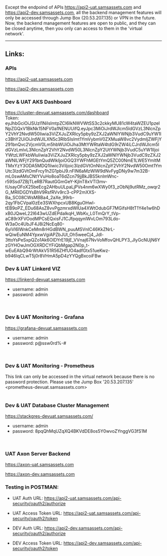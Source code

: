 Except the endpoind of APIs <https://api2-uat.samsassets.com> and <https://api2-dev.samsassets.com>, all the backend management features will only be accessed through Jump Box (20.53.207.135) or VPN in the future. <br>
Now, the backend management features are open to public, and they can be closed anytime, then you only can access to them in the 'virtual network'.

-----

## Links:

### APIs
<https://api2-uat.samsassets.com>

<https://api2-dev.samsassets.com>
### Dev & UAT AKS Dashboard
<https://cluster-devuat.samsassets.com/dashboard>
<br>
Token:<br>
eyJhbGciOiJSUzI1NiIsImtpZCI6IkNWVWtSS3c2ckkyMU81cW4taWZEU1pzelNpZGQxV1BkNk15NFV0a1NENUUifQ.eyJpc3MiOiJrdWJlcm5ldGVzL3NlcnZpY2VhY2NvdW50Iiwia3ViZXJuZXRlcy5pby9zZXJ2aWNlYWNjb3VudC9uYW1lc3BhY2UiOiJrdWJlLXN5c3RlbSIsImt1YmVybmV0ZXMuaW8vc2VydmljZWFjY291bnQvc2VjcmV0Lm5hbWUiOiJha3MtYWRtaW4tdG9rZW4iLCJrdWJlcm5ldGVzLmlvL3NlcnZpY2VhY2NvdW50L3NlcnZpY2UtYWNjb3VudC5uYW1lIjoiYWtzLWFkbWluIiwia3ViZXJuZXRlcy5pby9zZXJ2aWNlYWNjb3VudC9zZXJ2aWNlLWFjY291bnQudWlkIjoiOGQ3YWFhMGEtYmQ5ZC00NmE1LWE5YmItMTMxYzY3ODA5MDQ1Iiwic3ViIjoic3lzdGVtOnNlcnZpY2VhY2NvdW50Omt1YmUtc3lzdGVtOmFrcy1hZG1pbiJ9.nFlN6aMzWIW9dNvFygDNy9w7m32B-mL0swAMsCNtYVuHo8oaT6dZcn79jjBkJBS5knImWnc-r59Ssd7ZBjTLeRB7RautGGmGeY-KjInT8xVTl3mv-tUsayOFoX25beEcg2AHbuULpaLjPVs4nm6wXWy0f3_zObNj9utRMz_owqr2G_MRlIDGDYsBhV9RsfRVv9rc3-cPP2mXXS-Ba_SC08CWsMBBa4_2aXe_99rb-2qy1FbCVpal0zEe3SWXhpcxUB8KguOHwl-tEB9oPZ_EDu68AsZ8vvPgzmrxdWlUa4XWtOdubGF7MGifsH8tT1Y4e1w6hDxB0JQweL22I643wUZdEPdaIkqH_WbKv_L0TmQrY_tVp-aC89rXFVOodMPCsEQxisFJ1CJfpqqynlWvLOm793Ldo-W3aOc4UbJF4J8i2NcEq80-6yiVl6lWnkCeMm8rHGdBWN_puuMSVnIC46KkZNrL-wQiwEuNM4YpxwVgiAPZbJUl_Oh5weeCj4_Jdl-3ttoYsPeSxpQZo1Ak6OlDYrE19jE_VVnaj67NvVoMfovQHLPY3_JlyGcNUjN6YzGYHOwJmOGXRDCYFiQbMgap2N0p_t-wEuEAbQ94rWtAkV51R56ZHfUO4adfGtx51ueKwz-b946IqCLwT5j0r8VHmA5pD4zYYQgBxcoiFBw


### Dev & UAT Linkerd VIZ
<https://linkerd-devuat.samsassets.com><br>
- username: admin
- password: admin
<br>

### Dev & UAT Monitoring - Grafana
<https://grafana-devuat.samsassets.com><br>
- username: admin
- password: p@ssw0rd%-#
<br>

### Dev & UAT Monitoring - Prometheus
This link can only be accessed in the virtual network because there is no password protection. Please use the Jump Box '20.53.207.135' <br>
<prometheus-devuat.samsassets.com><br>
<br>

### Dev & UAT Database Cluster Management
<https://stackgres-devuat.samsassets.com/><br>
- username: admin
- password: 8pqQhMqUZqXQ4BKVdDE8os5Y0wvoZYnggVG3fS1M
<br>

### UAT Axon Server Backend
<https://axon-uat.samsassets.com> <br>

<https://axon-dev.samsassets.com> <br>



### Testing in POSTMAN:
- UAT Auth URL: <https://api2-uat.samsassets.com/api-security/oauth2/authorize>
- UAT Access Token URL: <https://api2-uat.samsassets.com/api-security/oauth2/token>

- DEV Auth URL: <https://api2-dev.samsassets.com/api-security/oauth2/authorize>
- DEV Access Token URL: <https://api2-dev.samsassets.com/api-security/oauth2/token>